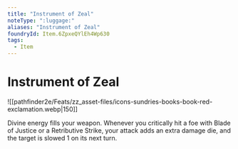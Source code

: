 ```yaml
---
title: "Instrument of Zeal"
noteType: ":luggage:"
aliases: "Instrument of Zeal"
foundryId: Item.6ZpxeQYlEh4Wp630
tags:
  - Item
---
```


# Instrument of Zeal
![[pathfinder2e/Feats/zz_asset-files/icons-sundries-books-book-red-exclamation.webp|150]]

Divine energy fills your weapon. Whenever you critically hit a foe with Blade of Justice or a Retributive Strike, your attack adds an extra damage die, and the target is slowed 1 on its next turn.
